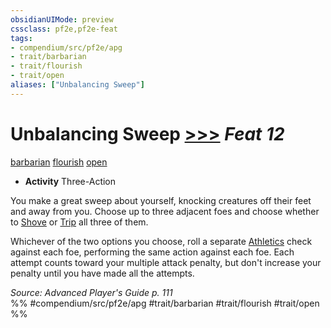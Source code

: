 ```yaml
---
obsidianUIMode: preview
cssclass: pf2e,pf2e-feat
tags:
- compendium/src/pf2e/apg
- trait/barbarian
- trait/flourish
- trait/open
aliases: ["Unbalancing Sweep"]
---
```

# Unbalancing Sweep  [>>>](/rules/core-rulebook/chapter-9-playing-the-game.md#Actions "Three-Action") *Feat 12*  
[barbarian](/rules/traits/barbarian.md)  [flourish](/rules/traits/flourish.md)  [open](/rules/traits/open.md)  

- **Activity** Three-Action

You make a great sweep about yourself, knocking creatures off their feet and away from you. Choose up to three adjacent foes and choose whether to [Shove](/rules/actions/shove.md) or [Trip](/rules/actions/trip.md) all three of them.

Whichever of the two options you choose, roll a separate [Athletics](/compendium/skills.md#Athletics) check against each foe, performing the same action against each foe. Each attempt counts toward your multiple attack penalty, but don't increase your penalty until you have made all the attempts.

*Source: Advanced Player's Guide p. 111*  
%% #compendium/src/pf2e/apg #trait/barbarian #trait/flourish #trait/open %%